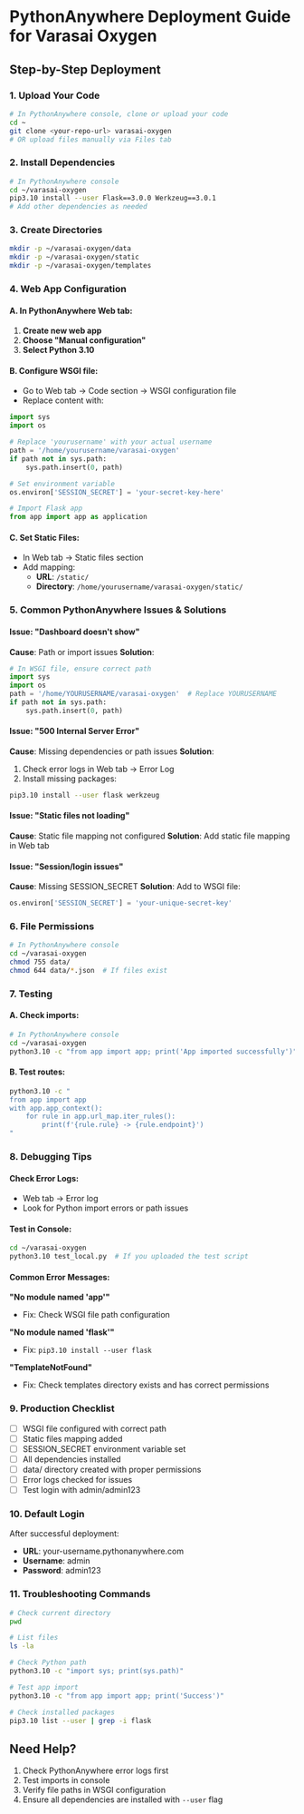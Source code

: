 # PythonAnywhere Deployment Guide for Varasai Oxygen

## Step-by-Step Deployment

### 1. Upload Your Code
```bash
# In PythonAnywhere console, clone or upload your code
cd ~
git clone <your-repo-url> varasai-oxygen
# OR upload files manually via Files tab
```

### 2. Install Dependencies
```bash
# In PythonAnywhere console
cd ~/varasai-oxygen
pip3.10 install --user Flask==3.0.0 Werkzeug==3.0.1
# Add other dependencies as needed
```

### 3. Create Directories
```bash
mkdir -p ~/varasai-oxygen/data
mkdir -p ~/varasai-oxygen/static
mkdir -p ~/varasai-oxygen/templates
```

### 4. Web App Configuration

#### A. In PythonAnywhere Web tab:
1. **Create new web app**
2. **Choose "Manual configuration"**
3. **Select Python 3.10**

#### B. Configure WSGI file:
- Go to Web tab → Code section → WSGI configuration file
- Replace content with:

```python
import sys
import os

# Replace 'yourusername' with your actual username
path = '/home/yourusername/varasai-oxygen'
if path not in sys.path:
    sys.path.insert(0, path)

# Set environment variable
os.environ['SESSION_SECRET'] = 'your-secret-key-here'

# Import Flask app
from app import app as application
```

#### C. Set Static Files:
- In Web tab → Static files section
- Add mapping:
  - **URL**: `/static/`
  - **Directory**: `/home/yourusername/varasai-oxygen/static/`

### 5. Common PythonAnywhere Issues & Solutions

#### Issue: "Dashboard doesn't show"
**Cause**: Path or import issues
**Solution**:
```python
# In WSGI file, ensure correct path
import sys
import os
path = '/home/YOURUSERNAME/varasai-oxygen'  # Replace YOURUSERNAME
if path not in sys.path:
    sys.path.insert(0, path)
```

#### Issue: "500 Internal Server Error"
**Cause**: Missing dependencies or path issues
**Solution**:
1. Check error logs in Web tab → Error Log
2. Install missing packages:
```bash
pip3.10 install --user flask werkzeug
```

#### Issue: "Static files not loading"
**Cause**: Static file mapping not configured
**Solution**: Add static file mapping in Web tab

#### Issue: "Session/login issues"
**Cause**: Missing SESSION_SECRET
**Solution**: Add to WSGI file:
```python
os.environ['SESSION_SECRET'] = 'your-unique-secret-key'
```

### 6. File Permissions
```bash
# In PythonAnywhere console
cd ~/varasai-oxygen
chmod 755 data/
chmod 644 data/*.json  # If files exist
```

### 7. Testing

#### A. Check imports:
```bash
# In PythonAnywhere console
cd ~/varasai-oxygen
python3.10 -c "from app import app; print('App imported successfully')"
```

#### B. Test routes:
```bash
python3.10 -c "
from app import app
with app.app_context():
    for rule in app.url_map.iter_rules():
        print(f'{rule.rule} -> {rule.endpoint}')
"
```

### 8. Debugging Tips

#### Check Error Logs:
- Web tab → Error log
- Look for Python import errors or path issues

#### Test in Console:
```bash
cd ~/varasai-oxygen
python3.10 test_local.py  # If you uploaded the test script
```

#### Common Error Messages:

**"No module named 'app'"**
- Fix: Check WSGI file path configuration

**"No module named 'flask'"**
- Fix: `pip3.10 install --user flask`

**"TemplateNotFound"**
- Fix: Check templates directory exists and has correct permissions

### 9. Production Checklist

- [ ] WSGI file configured with correct path
- [ ] Static files mapping added
- [ ] SESSION_SECRET environment variable set
- [ ] All dependencies installed
- [ ] data/ directory created with proper permissions
- [ ] Error logs checked for issues
- [ ] Test login with admin/admin123

### 10. Default Login
After successful deployment:
- **URL**: your-username.pythonanywhere.com
- **Username**: admin
- **Password**: admin123

### 11. Troubleshooting Commands

```bash
# Check current directory
pwd

# List files
ls -la

# Check Python path
python3.10 -c "import sys; print(sys.path)"

# Test app import
python3.10 -c "from app import app; print('Success')"

# Check installed packages
pip3.10 list --user | grep -i flask
```

## Need Help?
1. Check PythonAnywhere error logs first
2. Test imports in console
3. Verify file paths in WSGI configuration
4. Ensure all dependencies are installed with `--user` flag